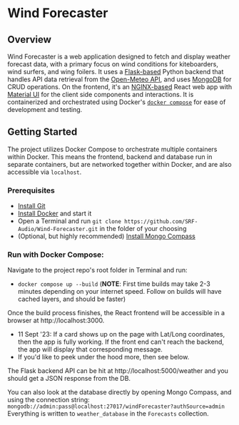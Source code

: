 # Wind Forecaster

## Overview
Wind Forecaster is a web application designed to fetch and display weather forecast data, with a primary focus on wind conditions for kiteboarders, wind surfers, and wing foilers. It uses a [Flask-based](https://github.com/pallets/flask) Python backend that handles API data retrieval from the [Open-Meteo API](https://open-meteo.com/), and uses [MongoDB](https://www.mongodb.com/) for CRUD operations. On the frontend, it's an [NGINX-based](https://www.nginx.com/) React web app with [Material UI](https://mui.com/material-ui/) for the client side components and interactions. It is containerized and orchestrated using Docker's [`docker compose`](https://docs.docker.com/compose/) for ease of development and testing.

## Getting Started
The project utilizes Docker Compose to orchestrate multiple containers within Docker. This means the frontend, backend and database run in separate containers, but are networked together within Docker, and are also accessible via `localhost`.

### Prerequisites
- [Install Git](https://git-scm.com/book/en/v2/Getting-Started-Installing-Git)
- [Install Docker](https://docs.docker.com/desktop/install/mac-install/) and start it
- Open a Terminal and run `git clone https://github.com/SRF-Audio/Wind-Forecaster.git` in the folder of your choosing
- (Optional, but highly recommended) [Install Mongo Compass](https://www.mongodb.com/products/tools/compass)

### Run with Docker Compose:

Navigate to the project repo's root folder in Terminal and run:

- `docker compose up --build` 
(**NOTE**: First time builds may take 2-3 minutes depending on your internet speed. Follow on builds will have cached layers, and should be faster)

Once the build process finishes, the React frontend will be accessible in a browser at http://localhost:3000.

- 11 Sept '23: If a card shows up on the page with Lat/Long coordinates, then the app is fully working. If the front end can't reach the backend, the app will display that corresponding message.
- If you'd like to peek under the hood more, then see below.

The Flask backend API can be hit at http://localhost:5000/weather and you should get a JSON response from the DB.

You can also look at the database directly by opening Mongo Compass, and using the connection string: `mongodb://admin:pass@localhost:27017/windForecaster?authSource=admin`
Everything is written to `weather_database` in the `Forecasts` collection.